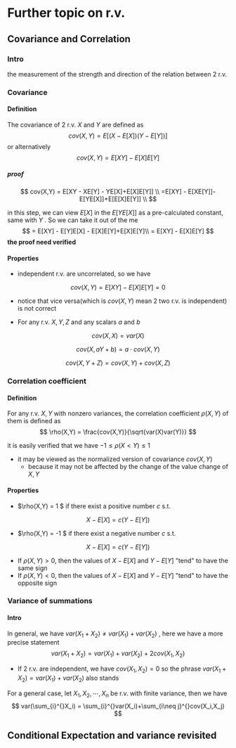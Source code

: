 # Further topic on r.v.

## Covariance and Correlation

### Intro

the measurement of the strength and direction of the relation between 2 r.v.

### Covariance

#### Definition

The covariance of 2 r.v. $X$ and $Y$ are defined as
$$
cov(X,Y) = E[(X-E[X])(Y-E[Y])]
$$
or alternatively
$$
cov(X,Y) = E[XY] - E[X]E[Y]
$$

##### proof

$$
cov(X,Y) = E[XY - XE[Y] - YE[X]+E[X]E[Y]] \\
=E[XY] - E[XE[Y]]-E[YE[X]]+E[E[X]E[Y]] \\
$$

in this step, we can view $E[X]$ in the $E[YE[X]]$ as a pre-calculated constant, same with $Y$ . So we can take it out of the me
$$
 = E[XY] - E[Y]E[X] - E[X]E[Y]+E[X]E[Y]\\
 = E[XY] - E[X]E[Y]
$$
**the proof need verified**

#### Properties

* independent r.v. are uncorrelated, so we have

$$
cov(X,Y) = E[XY] - E[X]E[Y] = 0
$$

* notice that vice versa(which is $cov(X,Y)$ mean 2 two r.v. is independent) is not correct

* For any r.v. $X,Y,Z$ and any scalars $a$ and $b$ 

$$
cov(X,X) = var(X)
$$

$$
cov(X,aY+b) = a\cdot cov(X,Y)
$$

$$
cov(X,Y+Z) = cov(X,Y) + cov(X,Z)
$$

### Correlation coefficient

#### Definition

For any r.v. $X,Y$ with nonzero variances, the correlation coefficient $\rho(X,Y)$ of them is defined as
$$
\rho(X,Y) = \frac{cov(X,Y)}{\sqrt{var(X)var(Y)}}
$$


it is easily verified that we have $-1\leq\rho(X<Y)\leq 1$​

* it may be viewed as the normalized version of covariance $cov(X,Y)$ 
  * because it may not be affected by the change of the value change of $X,Y$ 

#### Properties

*  $\rho(X,Y) = 1 $ if there exist a positive number $c$ s.t.

$$
X - E[X] = c(Y-E[Y])
$$

*  $\rho(X,Y) = -1 $ if there exist a negative number $c$ s.t.

$$
X - E[X] = c(Y-E[Y])
$$

* If $\rho(X,Y) > 0$, then the values of $X-E[X]$ and $Y - E[Y]$​ "tend" to have the same sign
* If $\rho(X,Y) < 0$, then the values of $X-E[X]$ and $Y - E[Y]$ "tend" to have the opposite sign

### Variance of summations

#### Intro

In general, we have $var(X_1+X_2)\neq var(X_1)+var(X_2)$ , here we have a more precise statement
$$
var(X_1+X_2) = var(X_1)+var(X_2)+2cov(X_1,X_2)
$$
* If 2 r.v. are independent, we have $cov(X_1,X_2) = 0$ so the phrase $var(X_1+X_2) = var(X_1)+var(X_2)$ also stands 

For a general case, let $X_1,X_2,\cdots,X_n$ be r.v. with finite variance, then we have
$$
var(\sum_{i}^{}X_i) = \sum_{i}^{}var(X_i)+\sum_{i\neq j}^{}cov(X_i,X_j)
$$

## Conditional Expectation and variance revisited

